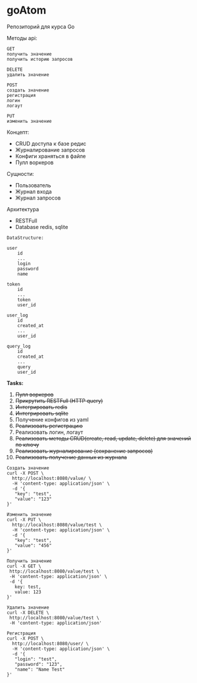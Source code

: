 # goAtom
Репозиторий для курса Go

Методы api:
```
GET
получить значение
получить историю запросов

DELETE
удалить значение

POST
создать значение
регистрация
логин
логаут

PUT
изменить значение

```
Концепт:
  * CRUD доступа к базе редис
  * Журналирование запросов
  * Конфиги храняться в файле
  * Пулл воркеров

Сущности:
  * Пользователь
  * Журнал входа
  * Журнал запросов


  
 Архитектура
 * RESTFull
 * Database redis, sqlite
 
```
DataStructure:

user
    id
    ...
    login
    password
    name
    
token
    id
    ...
    token
    user_id
        
user_log
    id
    created_at
    ...
    user_id
    
query_log
    id
    created_at
    ...
    query
    user_id
```

**Tasks:**
  1. ~~Пулл воркеров~~
  1. ~~Прикрутить RESTFull (HTTP query)~~
  1. ~~Интегрировать redis~~
  1. ~~Интегрировать sqlite~~
  1. Получение конфигов из yaml
  1. ~~Реализовать регистрацию~~
  1. Реализовать логин, логаут
  1. ~~Реализовать методы CRUD(create, read, update, delete) для значений по ключу~~
  1. ~~Реализовать журналирование (сохранение запросов)~~
  1. ~~Реализовать получение данных из журнала~~
  
 ```
 Создать значение
 curl -X POST \
   http://localhost:8080/value/ \
   -H 'content-type: application/json' \
   -d '{
 	"key": "test",
 	"value": "123"
 }'
 
 Изменить значение
 curl -X PUT \
   http://localhost:8080/value/test \
   -H 'content-type: application/json' \
   -d '{
 	"key": "test",
 	"value": "456"
 }'
 
Получить значение
curl -X GET \
  http://localhost:8080/value/test \
  -H 'content-type: application/json' \
  -d '{
	key: test,
	value: 123
}'

Удалить значение
curl -X DELETE \
  http://localhost:8080/value/test \
  -H 'content-type: application/json'
  
Регистрация
 curl -X POST \
   http://localhost:8080/user/ \
   -H 'content-type: application/json' \
   -d '{
 	"login": "test",
 	"password": "123",
 	"name": "Name Test"
 }'
```